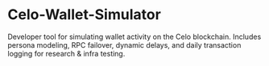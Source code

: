 # Celo-Wallet-Simulator
Developer tool for simulating wallet activity on the Celo blockchain. Includes persona modeling, RPC failover, dynamic delays, and daily transaction logging for research &amp; infra testing.
